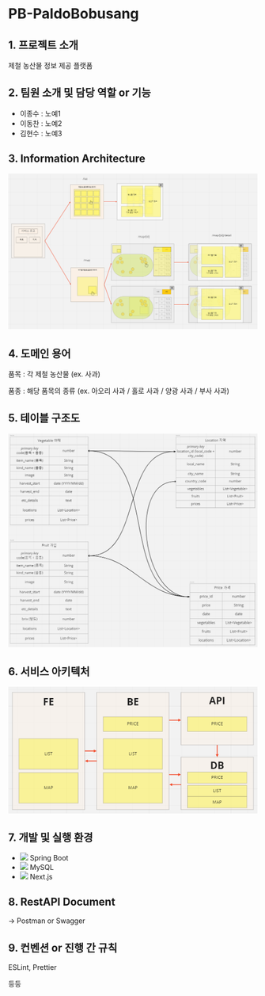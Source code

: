 # PB-PaldoBobusang

## 1. 프로젝트 소개
제철 농산물 정보 제공 플랫폼

## 2. 팀원 소개 및 담당 역할 or 기능
- 이종수 : 노예1
- 이동찬 : 노예2
- 김현수 : 노예3

## 3. Information Architecture
![Information Architecture](/readme/information_architecture.png "Information Architecture")

## 4. 도메인 용어
품목 : 각 제철 농산물 (ex. 사과)

품종 : 해당 품목의 종류 (ex. 아오리 사과 / 홀로 사과 / 양광 사과 / 부사 사과)

## 5. 테이블 구조도
![Table Architecture](/readme/table_architecture.png "Table Architecture")

## 6. 서비스 아키텍처
![Service Architecture](/readme/service_architecture.png "Service Architecture")

## 7. 개발 및 실행 환경
- <img src="https://img.shields.io/badge/Spring-6DB33F?style=for-the-badge&logo=spring&logoColor=white"/> Spring Boot
- <img src="https://img.shields.io/badge/MySQL-005C84?style=for-the-badge&logo=mysql&logoColor=white"/> MySQL
- <img src="https://img.shields.io/badge/Next.js-000000?style=for-the-badge&logo=next.js&logoColor=white"/> Next.js

## 8. RestAPI Document
-> Postman or Swagger

## 9. 컨벤션 or 진행 간 규칙
ESLint, Prettier

등등
